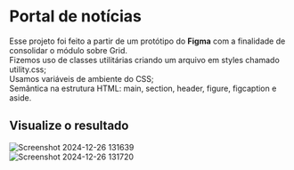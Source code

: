 <h1>Portal de notícias</h1>

Esse projeto foi feito a partir de um protótipo do <b>Figma</b> com a finalidade de consolidar o módulo sobre Grid.<br>
Fizemos uso de classes utilitárias criando um arquivo em styles chamado utility.css; <br>
Usamos variáveis de ambiente do CSS; <br>
Semântica na estrutura HTML: main, section, header, figure, figcaption e aside.<br>

<h2>Visualize o resultado</h2>

![Screenshot 2024-12-26 131639](https://github.com/user-attachments/assets/5ce45749-4205-481f-b86f-5a028a14cd93) <br>
![Screenshot 2024-12-26 131720](https://github.com/user-attachments/assets/49ba9ad5-99f5-491d-ae7a-09c4eb652fbd)
